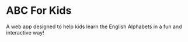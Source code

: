 # ABC For Kids
A web app designed to help kids learn the English Alphabets in a fun and interactive way!
